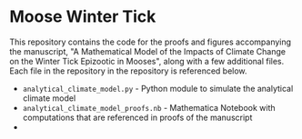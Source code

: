 # Moose Winter Tick

This repository contains the code for the proofs and figures accompanying the manuscript, "A Mathematical Model of the Impacts of Climate Change on the Winter Tick Epizootic in Mooses",
along with a few additional files. Each file in the repository in the repository is referenced below.

- ``analytical_climate_model.py`` - Python module to simulate the analytical climate model 
- ``analytical_climate_model_proofs.nb`` - Mathematica Notebook with computations that are referenced in proofs of the manuscript
- 
